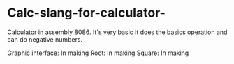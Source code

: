 # Calc-slang-for-calculator-
Calculator in assembly 8086.
It's very basic it does the basics operation and can do negative numbers.

Graphic interface: In making
Root: In making
Square: In making

